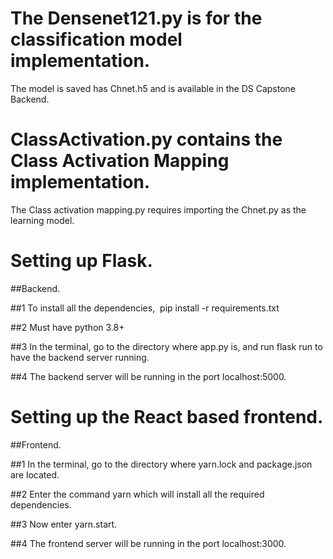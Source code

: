 # The Densenet121.py is for the classification model implementation.

The model is saved has Chnet.h5 and is available in the DS Capstone Backend.

# ClassActivation.py contains the Class Activation Mapping implementation.

The Class activation mapping.py requires importing the Chnet.py as the learning model.

# Setting up Flask.

##Backend.

##1	To install all the dependencies,  pip install -r requirements.txt

##2	Must have python 3.8+

##3	In the terminal, go to the directory where app.py is, and run flask run to have the backend server running.

##4	The backend server will be running in the port localhost:5000.



# Setting up the React based frontend.

##Frontend.

##1 In the terminal, go to the directory where yarn.lock and package.json are located.

##2 Enter the command yarn which will install all the required dependencies.

##3 Now enter yarn.start.

##4 The frontend server will be running in the port localhost:3000.
